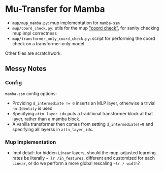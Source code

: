 # Mu-Transfer for Mamba

* `mup/mup_mamba.py`:  mup implementation for `mamba-ssm`
* `mup/coord_check.py`:  utils for the mup ["coord check"](https://github.com/microsoft/mup?tab=readme-ov-file#coord-check), for sanity checking mup impl correctness
* `mup/transformer_only_coord_check.py`:  script for performing the coord check on a transformer-only model


Other files are scratchwork.


## Messy Notes

### Config

`mamba-ssm` config options:
* Providing `d_intermediate != 0` inserts an MLP layer, otherwise a trivial `nn.Identity` is used
* Specifying `attn_layer_idx` puts a traditional transformer block at that layer, rather than a mamba block.
* A vanilla transformer then comes from setting `d_intermediate!=0` and specifying all layerss in `attn_layer_idx`.



### Mup Implementation


*  Impl detail: for hidden `Linear` layers, should the mup-adjusted learning rates be literally `~ lr /in_features`, different and customized for each `Linear`,  or do we perform a more global rescaling `~lr / width`?
